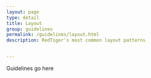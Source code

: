 ```yaml
---
layout: page
type: detail
title: Layout
group: guidelines
permalink: /guidelines/layout.html
description: RedTiger's most common layout patterns


---
```


Guidelines go here
